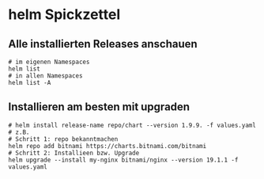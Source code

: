 # helm Spickzettel 

## Alle installierten Releases anschauen 

```
# im eigenen Namespaces 
helm list
# in allen Namespaces 
helm list -A
```

## Installieren am besten mit upgraden 


```
# helm install release-name repo/chart --version 1.9.9. -f values.yaml
# z.B.
# Schritt 1: repo bekanntmachen 
helm repo add bitnami https://charts.bitnami.com/bitnami
# Schritt 2: Installieen bzw. Upgrade 
helm upgrade --install my-nginx bitnami/nginx --version 19.1.1 -f values.yaml
```
